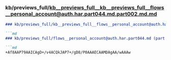 ### kb/previews_full/kb__previews_full__kb__previews_full__flows__personal_account@auth.har.part044.md.part002.md.md

```md
### kb/previews_full/kb__previews_full__flows__personal_account@auth.har.part044.md.part002.md

```md
### kb/previews_full/flows__personal_account@auth.har.part044.md (part 002)

```md
+Af8AAP79AAICAgD+/v4ACQkJAP7+/gD8/P0AAAECAAMDAgAA/wAAAw
```

```

```

```

